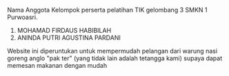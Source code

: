 Nama Anggota Kelompok perserta pelatihan TIK gelombang 3 SMKN 1 Purwoasri.
1. MOHAMAD FIRDAUS HABIBILAH
2. ANINDA PUTRI AGUSTINA PARDANI

Website ini diperuntukan untuk mempermudah pelangan dari warung nasi goreng anglo "pak ter" (yang tidak lain adalah tetangga kami) supaya dapat memesan makanan dengan mudah
